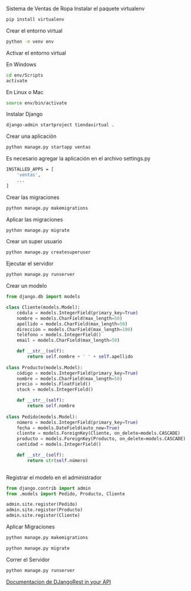 Sistema de Ventas de Ropa
Instalar el paquete virtualenv

``` bash 
pip install virtualenv
```

Crear el entorno virtual

``` bash
python -m venv env
```
Activar el entorno virtual

En Windows

``` bash
cd env/Scripts
activate
```
En Linux o Mac

``` bash
source env/bin/activate
```
Instalar Django

``` bash
django-admin startproject tiendavirtual .
```
Crear una aplicación
``` bash
python manage.py startapp ventas
```
Es necesario agregar la aplicación en el archivo settings.py

``` bash
INSTALLED_APPS = [
    'ventas',
    ...
]
```
Crear las migraciones
``` bash
python manage.py makemigrations
```
Aplicar las migraciones
``` bash
python manage.py migrate
```
Crear un super usuario
``` bash
python manage.py createsuperuser
```
Ejecutar el servidor
``` bash
python manage.py runserver
```
Crear un modelo
``` python
from django.db import models

class Cliente(models.Model):
    cédula = models.IntegerField(primary_key=True)
    nombre = models.CharField(max_length=50)
    apellido = models.CharField(max_length=50)
    dirección = models.CharField(max_length=100)
    teléfono = models.IntegerField()
    email = models.CharField(max_length=50)

    def __str__(self):
        return self.nombre + ' ' + self.apellido
    
class Producto(models.Model):
    código = models.IntegerField(primary_key=True)
    nombre = models.CharField(max_length=50)
    precio = models.FloatField()
    stock = models.IntegerField()

    def __str__(self):
        return self.nombre
    
class Pedido(models.Model):
    número = models.IntegerField(primary_key=True)
    fecha = models.DateField(auto_now=True)
    cliente = models.ForeignKey(Cliente, on_delete=models.CASCADE)
    producto = models.ForeignKey(Producto, on_delete=models.CASCADE)
    cantidad = models.IntegerField()

    def __str__(self):
        return str(self.número)
    
```
Registrar el modelo en el administrador
``` python
from django.contrib import admin
from .models import Pedido, Producto, Cliente

admin.site.register(Pedido)
admin.site.register(Producto)
admin.site.register(Cliente)
```
Aplicar Migraciones
``` bash
python manage.py makemigrations
```
``` bash
python manage.py migrate
```
Correr el Servidor
``` bash
python manage.py runserver
```

[Documentacion de DJangoRest in your API](https://drf-yasg.readthedocs.io/en/stable/readme.html#installation)